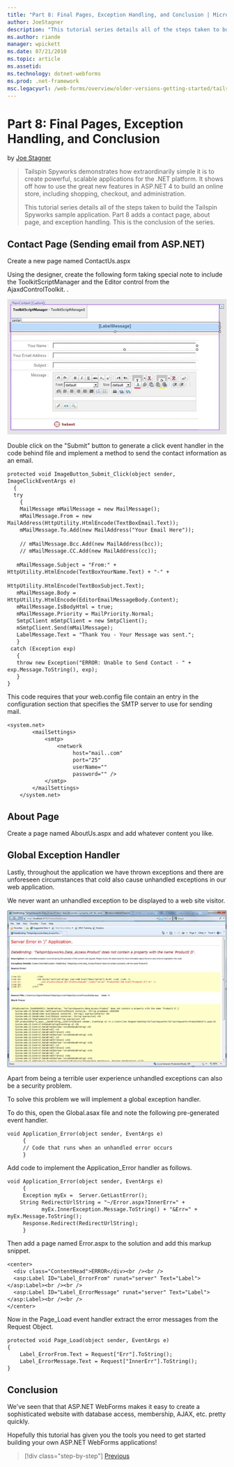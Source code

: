 ```yaml
---
title: "Part 8: Final Pages, Exception Handling, and Conclusion | Microsoft Docs"
author: JoeStagner
description: "This tutorial series details all of the steps taken to build the Tailspin Spyworks sample application. Part 8 adds a contact page, about page, and exception..."
ms.author: riande
manager: wpickett
ms.date: 07/21/2010
ms.topic: article
ms.assetid: 
ms.technology: dotnet-webforms
ms.prod: .net-framework
msc.legacyurl: /web-forms/overview/older-versions-getting-started/tailspin-spyworks/tailspin-spyworks-part-8
---
```

Part 8: Final Pages, Exception Handling, and Conclusion
====================
by [Joe Stagner](https://github.com/JoeStagner)

> Tailspin Spyworks demonstrates how extraordinarily simple it is to create powerful, scalable applications for the .NET platform. It shows off how to use the great new features in ASP.NET 4 to build an online store, including shopping, checkout, and administration.
> 
> This tutorial series details all of the steps taken to build the Tailspin Spyworks sample application. Part 8 adds a contact page, about page, and exception handling. This is the conclusion of the series.


## <a id="_Toc260221680"></a>  Contact Page (Sending email from ASP.NET)

Create a new page named ContactUs.aspx

Using the designer, create the following form taking special note to include the ToolkitScriptManager and the Editor control from the AjaxdControlToolkit. .

![](tailspin-spyworks-part-8/_static/image1.jpg)

Double click on the "Submit" button to generate a click event handler in the code behind file and implement a method to send the contact information as an email.

    protected void ImageButton_Submit_Click(object sender, ImageClickEventArgs e)
      {
      try 
        {
        MailMessage mMailMessage = new MailMessage();
        mMailMessage.From = new MailAddress(HttpUtility.HtmlEncode(TextBoxEmail.Text));
        mMailMessage.To.Add(new MailAddress("Your Email Here")); 
    
        // mMailMessage.Bcc.Add(new MailAddress(bcc));
        // mMailMessage.CC.Add(new MailAddress(cc));
    
       mMailMessage.Subject = "From:" + HttpUtility.HtmlEncode(TextBoxYourName.Text) + "-" + 
                                        HttpUtility.HtmlEncode(TextBoxSubject.Text);
       mMailMessage.Body = HttpUtility.HtmlEncode(EditorEmailMessageBody.Content); 
       mMailMessage.IsBodyHtml = true;
       mMailMessage.Priority = MailPriority.Normal;
       SmtpClient mSmtpClient = new SmtpClient();
       mSmtpClient.Send(mMailMessage);
       LabelMessage.Text = "Thank You - Your Message was sent.";
       }
     catch (Exception exp)
       {
       throw new Exception("ERROR: Unable to Send Contact - " + exp.Message.ToString(), exp);
       }
    }

This code requires that your web.config file contain an entry in the configuration section that specifies the SMTP server to use for sending mail.

    <system.net>
            <mailSettings>
                <smtp>
                    <network
                         host="mail..com"
                         port="25"
                         userName=""
                         password="" />
                </smtp>
            </mailSettings>
        </system.net>

## <a id="_Toc260221681"></a>  About Page

Create a page named AboutUs.aspx and add whatever content you like.

## <a id="_Toc260221682"></a>  Global Exception Handler

Lastly, throughout the application we have thrown exceptions and there are unforeseen circumstances that cold also cause unhandled exceptions in our web application.

We never want an unhandled exception to be displayed to a web site visitor.

![](tailspin-spyworks-part-8/_static/image2.jpg)

Apart from being a terrible user experience unhandled exceptions can also be a security problem.

To solve this problem we will implement a global exception handler.

To do this, open the Global.asax file and note the following pre-generated event handler.

    void Application_Error(object sender, EventArgs e)
         {
         // Code that runs when an unhandled error occurs
         }

Add code to implement the Application\_Error handler as follows.

    void Application_Error(object sender, EventArgs e)
         {
         Exception myEx =  Server.GetLastError();
        String RedirectUrlString = "~/Error.aspx?InnerErr=" + 
               myEx.InnerException.Message.ToString() + "&Err=" + myEx.Message.ToString();
         Response.Redirect(RedirectUrlString);
         }

Then add a page named Error.aspx to the solution and add this markup snippet.

    <center>
      <div class="ContentHead">ERROR</div><br /><br />
      <asp:Label ID="Label_ErrorFrom" runat="server" Text="Label"></asp:Label><br /><br />
      <asp:Label ID="Label_ErrorMessage" runat="server" Text="Label"></asp:Label><br /><br />
    </center>

Now in the Page\_Load event handler extract the error messages from the Request Object.

    protected void Page_Load(object sender, EventArgs e)
    {
        Label_ErrorFrom.Text = Request["Err"].ToString();
        Label_ErrorMessage.Text = Request["InnerErr"].ToString();
    }

## <a id="_Toc260221683"></a>  Conclusion

We've seen that that ASP.NET WebForms makes it easy to create a sophisticated website with database access, membership, AJAX, etc. pretty quickly.

Hopefully this tutorial has given you the tools you need to get started building your own ASP.NET WebForms applications!

>[!div class="step-by-step"] [Previous](tailspin-spyworks-part-7.md)